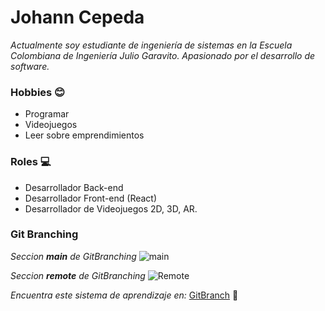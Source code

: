 # Johann Cepeda
_Actualmente soy estudiante de ingeniería de sistemas en la Escuela Colombiana de Ingeniería Julio Garavito. Apasionado por el desarrollo de software._

### Hobbies :blush:

* Programar
* Videojuegos
* Leer sobre emprendimientos

### Roles :computer:

* Desarrollador Back-end
* Desarrollador Front-end (React)
* Desarrollador de Videojuegos 2D, 3D, AR.

### Git Branching
_Seccion **_main_** de GitBranching_
![main](https://github.com/JCPosso/CVDS-Laboratorio1/blob/master/Johann%20Cepeda/Seccion%201.png)

_Seccion **_remote_** de GitBranching_
![Remote](https://github.com/JCPosso/CVDS-Laboratorio1/blob/master/Johann%20Cepeda/Seccion%202.png)

_Encuentra este sistema de aprendizaje en:_
[GitBranch](https://learngitbranching.js.org/?locale=es_AR) :memo:


